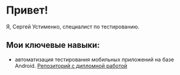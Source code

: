 # Привет!

Я, Сергей Устименко, специалист по тестированию.

## Мои ключевые навыки:
- автоматизация тестирования мобильных приложений на базе Android. <a href="https://github.com/QA-USV/My_Final_Project" target="_blank">Репозиторий с дипломной работой</a>
